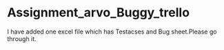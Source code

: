 # Assignment_arvo_Buggy_trello
I have added one excel file which has Testacses and Bug sheet.Please go through it.
